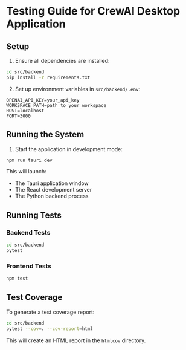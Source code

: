 # Testing Guide for CrewAI Desktop Application

## Setup

1. Ensure all dependencies are installed:
```bash
cd src/backend
pip install -r requirements.txt
```

2. Set up environment variables in `src/backend/.env`:
```env
OPENAI_API_KEY=your_api_key
WORKSPACE_PATH=path_to_your_workspace
HOST=localhost
PORT=3000
```

## Running the System

1. Start the application in development mode:
```bash
npm run tauri dev
```

This will launch:
- The Tauri application window
- The React development server
- The Python backend process

## Running Tests

### Backend Tests

```bash
cd src/backend
pytest
```

### Frontend Tests

```bash
npm test
```

## Test Coverage

To generate a test coverage report:

```bash
cd src/backend
pytest --cov=. --cov-report=html
```

This will create an HTML report in the `htmlcov` directory.
